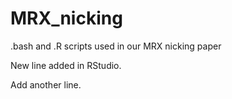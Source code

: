 # MRX_nicking
.bash and .R scripts used in our MRX nicking paper

New line added in RStudio.

Add another line.